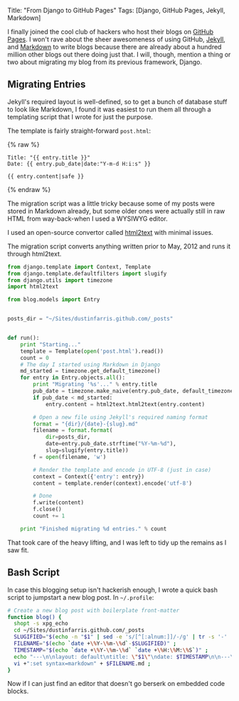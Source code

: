 Title: "From Django to GitHub Pages"
Tags: [Django, GitHub Pages, Jekyll, Markdown]

I finally joined the cool club of hackers who host their blogs on [GitHub Pages][].  I won't rave
about the sheer awesomeness of using GitHub, [Jekyll][], and [Markdown][] to write blogs because
there are already about a hundred million other blogs out there doing just that.  I will, though,
mention a thing or two about migrating my blog from its previous framework, Django.

## Migrating Entries

Jekyll's required layout is well-defined, so to get a bunch of database stuff to look like
Markdown, I found it was easiest to run them all through a templating script that I wrote for just
the purpose.

The template is fairly straight-forward ``post.html``:

{% raw %}
``` django
Title: "{{ entry.title }}"
Date: {{ entry.pub_date|date:"Y-m-d H:i:s" }}

{{ entry.content|safe }}
```
{% endraw %}

The migration script was a little tricky because some of my posts were stored in Markdown already,
but some older ones were actually still in raw HTML from way-back-when I used a WYSIWYG editor.

I used an open-source convertor called [html2text][] with minimal issues.

The migration script converts anything written prior to May, 2012 and runs it through html2text.

```python
from django.template import Context, Template
from django.template.defaultfilters import slugify
from django.utils import timezone
import html2text

from blog.models import Entry


posts_dir = "~/Sites/dustinfarris.github.com/_posts"


def run():
    print "Starting..."
    template = Template(open('post.html').read())
    count = 0
    # The day I started using Markdown in Django
    md_started = timezone.get_default_timezone()
    for entry in Entry.objects.all():
        print "Migrating '%s'..." % entry.title
        pub_date = timezone.make_naive(entry.pub_date, default_timezone)
        if pub_date < md_started:
            entry.content = html2text.html2text(entry.content)

        # Open a new file using Jekyll's required naming format
        format = "{dir}/{date}-{slug}.md"
        filename = format.format(
            dir=posts_dir,
            date=entry.pub_date.strftime("%Y-%m-%d"),
            slug=slugify(entry.title))
        f = open(filename, 'w')

        # Render the template and encode in UTF-8 (just in case)
        context = Context({'entry': entry})
        content = template.render(context).encode('utf-8')

        # Done
        f.write(content)
        f.close()
        count += 1

    print "Finished migrating %d entries." % count
```

That took care of the heavy lifting, and I was left to tidy up the remains as I saw fit.

## Bash Script

In case this blogging setup isn't hackerish enough, I wrote a quick bash script to jumpstart a new
blog post.  In ``~/.profile``:

```bash
# Create a new blog post with boilerplate front-matter
function blog() {
  shopt -s xpg_echo
  cd ~/Sites/dustinfarris.github.com/_posts
  SLUGIFIED="$(echo -n "$1" | sed -e 's/[^[:alnum:]]/-/g' | tr -s '-' | tr A-Z a-z)" ;
  FILENAME="$(echo `date +\%Y-\%m-\%d`-$SLUGIFIED)" ;
  TIMESTAMP="$(echo `date +\%Y-\%m-\%d` `date +\%H:\%M:\%S`)" ;
  echo "---\n\nlayout: default\ntitle: \"$1\"\ndate: $TIMESTAMP\n\n---\n\n" > $FILENAME.md ;
  vi +":set syntax=markdown" + $FILENAME.md ;
}
```

Now if I can just find an editor that doesn't go berserk on embedded code blocks.


[GitHub Pages]: http://pages.github.com/
[Jekyll]: http://jekyllrb.com/
[Markdown]: http://daringfireball.net/projects/markdown/
[html2text]: https://github.com/aaronsw/html2text

